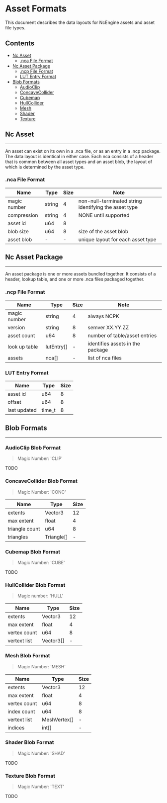 # Asset Formats
This document describes the data layouts for NcEngine assets and asset file types.

## Contents
- [Nc Asset](#nc-asset)
  - [.nca File Format](#nca-file-format)
- [Nc Asset Package](#nc-asset-package)
  - [.ncp File Format](#ncp-file-format)
  - [LUT Entry Format](#lut-entry-format)
- [Blob Formats](#blob-formats)
    - [AudioClip](#audioclip-blob-format)
    - [ConcaveCollider](#concavecollider-blob-format)
    - [Cubemap](#cubemap-blob-format)
    - [HullCollider](#hullcollider-blob-format)
    - [Mesh](#mesh-blob-format)
    - [Shader](#shader-blob-format)
    - [Texture](#texture-blob-format)

## Nc Asset
-----------
An asset can exist on its own in a .nca file, or as an entry in a .ncp package. The data layout is identical in either case. Each nca consists of a header that is common between all asset types and
an asset blob, the layout of which is determined by the asset type.

### .nca File Format
| Name         | Type    | Size | Note |
|--------------|---------|------|------
| magic number | string  | 4    | non-null-terminated string identifying the asset type
| compression  | string  | 4    | NONE until supported
| asset id     | u64     | 8    | 
| blob size    | u64     | 8    | size of the asset blob
| asset blob   | -       | -    | unique layout for each asset type

## Nc Asset Package
-------------------
An asset package is one or more assets bundled together. It consists of a header, lookup table, and one or more .nca files packaged together.

### .ncp File Format
| Name          | Type       | Size | Note |
|---------------|------------|------|------|
| magic number  | string     | 4    | always NCPK                      |
| version       | string     | 8    | semver XX.YY.ZZ                  |
| asset count   | u64        | 8    | number of table/asset entries    |
| look up table | lutEntry[] | -    | identifies assets in the package |
| assets        | nca[]      | -    | list of nca files                |

### LUT Entry Format
| Name         | Type   | Size |
|--------------|--------|------|
| asset id     | u64    | 8    |
| offset       | u64    | 8    |
| last updated | time_t | 8    |

## Blob Formats
---------------
### AudioClip Blob Format
> Magic Number: 'CLIP'

TODO

### ConcaveCollider Blob Format
> Magic Number: 'CONC'

| Name           | Type       | Size |
|----------------|------------|------|
| extents        | Vector3    | 12   |
| max extent     | float      | 4    |
| triangle count | u64        | 8    |
| triangles      | Triangle[] | -    |

### Cubemap Blob Format
> Magic Number: 'CUBE'

TODO

### HullCollider Blob Format
> Magic number: 'HULL'

| Name         | Type      | Size |
|--------------|-----------|------|
| extents      | Vector3   | 12   |
| max extent   | float     | 4    |
| vertex count | u64       | 8    |
| vertext list | Vector3[] | -    |

### Mesh Blob Format
> Magic Number: 'MESH'

| Name         | Type         | Size |
|--------------|--------------|------|
| extents      | Vector3      | 12   |
| max extent   | float        | 4    |
| vertex count | u64          | 8    |
| index count  | u64          | 8    |
| vertext list | MeshVertex[] | -    |
| indices      | int[]        | -    |


### Shader Blob Format
> Magic Number: 'SHAD'

TODO

### Texture Blob Format
> Magic Number: 'TEXT'

TODO
